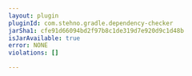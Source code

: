 ```yaml
---
layout: plugin
pluginId: com.stehno.gradle.dependency-checker
jarSha1: cfe91d66094bd2f97b8c1de319d7e920d9c1d48b
isJarAvailable: true
error: NONE
violations: []

---
```


